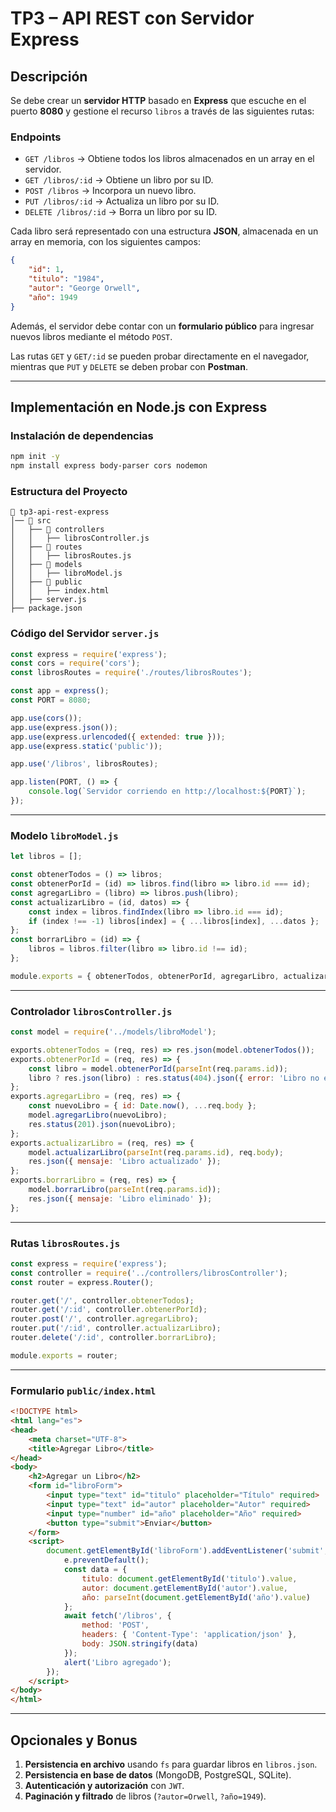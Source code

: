 # TP3 – API REST con Servidor Express

## Descripción

Se debe crear un **servidor HTTP** basado en **Express** que escuche en el puerto **8080** y gestione el recurso `libros` a través de las siguientes rutas:

### Endpoints

- `GET /libros` → Obtiene todos los libros almacenados en un array en el servidor.
- `GET /libros/:id` → Obtiene un libro por su ID.
- `POST /libros` → Incorpora un nuevo libro.
- `PUT /libros/:id` → Actualiza un libro por su ID.
- `DELETE /libros/:id` → Borra un libro por su ID.

Cada libro será representado con una estructura **JSON**, almacenada en un array en memoria, con los siguientes campos:

```json
{
    "id": 1,
    "titulo": "1984",
    "autor": "George Orwell",
    "año": 1949
}
```

Además, el servidor debe contar con un **formulario público** para ingresar nuevos libros mediante el método `POST`.

Las rutas `GET` y `GET/:id` se pueden probar directamente en el navegador, mientras que `PUT` y `DELETE` se deben probar con **Postman**.

---

## Implementación en Node.js con Express

### Instalación de dependencias

```bash
npm init -y
npm install express body-parser cors nodemon
```

### Estructura del Proyecto

```
📁 tp3-api-rest-express
│── 📂 src
│   ├── 📂 controllers
│   │   ├── librosController.js
│   ├── 📂 routes
│   │   ├── librosRoutes.js
│   ├── 📂 models
│   │   ├── libroModel.js
│   ├── 📂 public
│   │   ├── index.html
│   ├── server.js
├── package.json
```

### Código del Servidor `server.js`

```js
const express = require('express');
const cors = require('cors');
const librosRoutes = require('./routes/librosRoutes');

const app = express();
const PORT = 8080;

app.use(cors());
app.use(express.json());
app.use(express.urlencoded({ extended: true }));
app.use(express.static('public'));

app.use('/libros', librosRoutes);

app.listen(PORT, () => {
    console.log(`Servidor corriendo en http://localhost:${PORT}`);
});
```

---

### Modelo `libroModel.js`

```js
let libros = [];

const obtenerTodos = () => libros;
const obtenerPorId = (id) => libros.find(libro => libro.id === id);
const agregarLibro = (libro) => libros.push(libro);
const actualizarLibro = (id, datos) => {
    const index = libros.findIndex(libro => libro.id === id);
    if (index !== -1) libros[index] = { ...libros[index], ...datos };
};
const borrarLibro = (id) => {
    libros = libros.filter(libro => libro.id !== id);
};

module.exports = { obtenerTodos, obtenerPorId, agregarLibro, actualizarLibro, borrarLibro };
```

---

### Controlador `librosController.js`

```js
const model = require('../models/libroModel');

exports.obtenerTodos = (req, res) => res.json(model.obtenerTodos());
exports.obtenerPorId = (req, res) => {
    const libro = model.obtenerPorId(parseInt(req.params.id));
    libro ? res.json(libro) : res.status(404).json({ error: 'Libro no encontrado' });
};
exports.agregarLibro = (req, res) => {
    const nuevoLibro = { id: Date.now(), ...req.body };
    model.agregarLibro(nuevoLibro);
    res.status(201).json(nuevoLibro);
};
exports.actualizarLibro = (req, res) => {
    model.actualizarLibro(parseInt(req.params.id), req.body);
    res.json({ mensaje: 'Libro actualizado' });
};
exports.borrarLibro = (req, res) => {
    model.borrarLibro(parseInt(req.params.id));
    res.json({ mensaje: 'Libro eliminado' });
};
```

---

### Rutas `librosRoutes.js`

```js
const express = require('express');
const controller = require('../controllers/librosController');
const router = express.Router();

router.get('/', controller.obtenerTodos);
router.get('/:id', controller.obtenerPorId);
router.post('/', controller.agregarLibro);
router.put('/:id', controller.actualizarLibro);
router.delete('/:id', controller.borrarLibro);

module.exports = router;
```

---

### Formulario `public/index.html`

```html
<!DOCTYPE html>
<html lang="es">
<head>
    <meta charset="UTF-8">
    <title>Agregar Libro</title>
</head>
<body>
    <h2>Agregar un Libro</h2>
    <form id="libroForm">
        <input type="text" id="titulo" placeholder="Título" required>
        <input type="text" id="autor" placeholder="Autor" required>
        <input type="number" id="año" placeholder="Año" required>
        <button type="submit">Enviar</button>
    </form>
    <script>
        document.getElementById('libroForm').addEventListener('submit', async (e) => {
            e.preventDefault();
            const data = {
                titulo: document.getElementById('titulo').value,
                autor: document.getElementById('autor').value,
                año: parseInt(document.getElementById('año').value)
            };
            await fetch('/libros', {
                method: 'POST',
                headers: { 'Content-Type': 'application/json' },
                body: JSON.stringify(data)
            });
            alert('Libro agregado');
        });
    </script>
</body>
</html>
```

---

## Opcionales y Bonus

1. **Persistencia en archivo** usando `fs` para guardar libros en `libros.json`.
2. **Persistencia en base de datos** (MongoDB, PostgreSQL, SQLite).
3. **Autenticación y autorización** con `JWT`.
4. **Paginación y filtrado** de libros (`?autor=Orwell`, `?año=1949`).